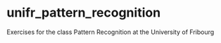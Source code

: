 # unifr_pattern_recognition
Exercises for the class Pattern Recognition at the University of Fribourg
